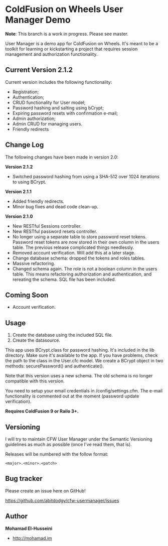 ColdFusion on Wheels User Manager Demo
======================================

**Note**: This branch is a work in progress. Please see master.

User Manager is a demo app for ColdFusion on Wheels. It's meant to be a toolkit for learning or kickstarting a project that requires session management and authorization functionality.


Current Version 2.1.2
---------------------

Current version includes the following functionality:

* Registration;
* Authentication;
* CRUD functionality for User model;
* Password hashing and salting using bCrypt;
* Expiring password resets with confirmation e-mail;
* Admin authorization;
* Admin CRUD for managing users.
* Friendly redirects

Change Log
----------

The following changes have been made in version 2.0:

**Version 2.1.2**
* Switched password hashing from using a SHA-512 over 1024 iterations to using BCrypt.

**Version 2.1.1**
* Added friendly redirects.
* Minor bug fixes and dead code clean-up.

**Version 2.1.0**
* New RESTful Sessions controller.
* New RESTful password resets controller.
* No longer using a separate table to store password reset tokens. Password reset tokens are now stored in their own column in the users table. The previous release complicated things needlessly.
* Removed account verification. Will add this at a later stage.
* Change database schema: dropped the tokens and roles tables.
* Massive refactoring.
* Changed schema again. The role is not a boolean column in the users table. This means refactoring authorization and authentication, and rereating the schema. SQL file has been included.

Coming Soon
-----------

* Account verification.

Usage
-----

1. Create the database using the included SQL file.
2. Create the datasource.

This app uses BCrypt.class for password hashing. It's included in the lib directory. Make sure it's available to the app. If you have problems, check the path to the class in the User.cfc model. We create a BCrypt object in two methods: securePassword() and authenticate().

Note that this version uses a new schema. The old schema is no longer compatible with this version.

You need to setup your email credentials in /config/settings.cfm. The e-mail functionality is commented out at the moment (password update verification).

**Requires ColdFusion 9 or Railo 3+.**


Versioning
----------

I will try to maintain CFW User Manager under the Semantic Versioning guidelines as much as possible (once I've read them, that is).

Releases will be numbered with the follow format:

`<major>.<minor>.<patch>`

Bug tracker
-----------

Please create an issue here on GitHub!

https://github.com/abitdodgy/cfw-usermanager/issues


Author
-------

**Mohamad El-Husseini**

+ http://mohamad.im